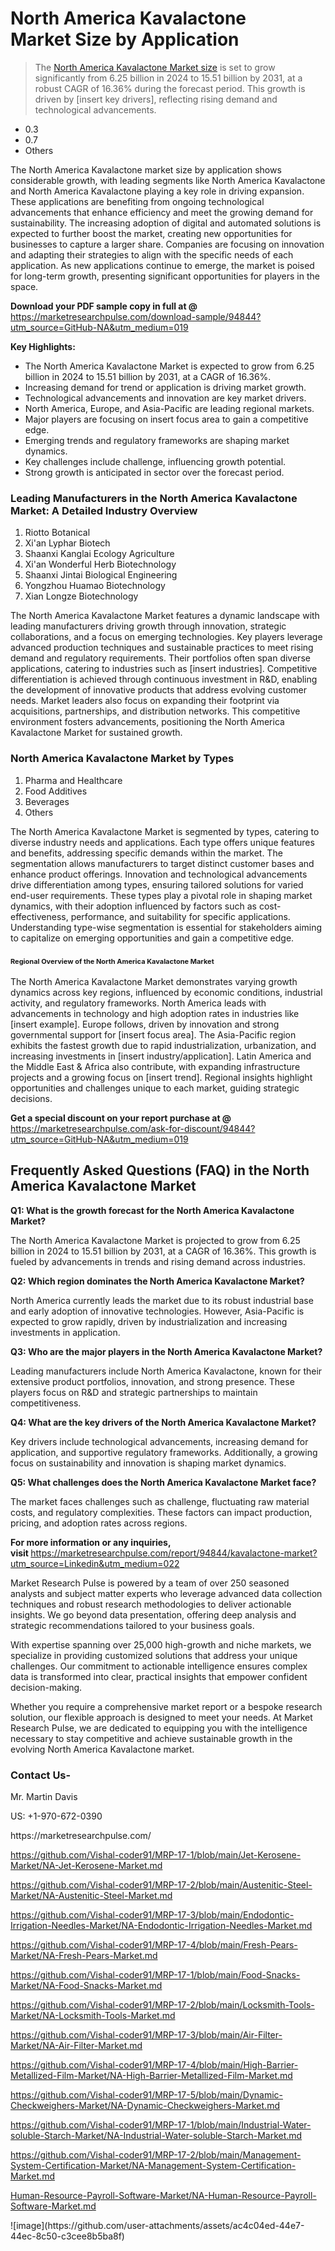 <h1>North America Kavalactone Market&nbsp;Size by Application</h1><blockquote><p>The <a href="https://marketresearchpulse.com/download-sample/94844?utm_source=GitHub-NA&amp;utm_medium=019">North America Kavalactone Market size</a> is set to grow significantly from 6.25 billion in 2024 to 15.51 billion by 2031, at a robust CAGR of 16.36% during the forecast period. This growth is driven by [insert key drivers], reflecting rising demand and technological advancements.</p></blockquote><ul><li>0.3<li> 0.7<li> Others</li></ul><p>The North America Kavalactone market size by application shows considerable growth, with leading segments like North America Kavalactone and North America Kavalactone playing a key role in driving expansion. These applications are benefiting from ongoing technological advancements that enhance efficiency and meet the growing demand for sustainability. The increasing adoption of digital and automated solutions is expected to further boost the market, creating new opportunities for businesses to capture a larger share. Companies are focusing on innovation and adapting their strategies to align with the specific needs of each application. As new applications continue to emerge, the market is poised for long-term growth, presenting significant opportunities for players in the space.</p><p><strong>Download your PDF sample copy in full at @ </strong><a href="https://marketresearchpulse.com/download-sample/94844?utm_source=GitHub-NA&amp;utm_medium=019">https://marketresearchpulse.com/download-sample/94844?utm_source=GitHub-NA&amp;utm_medium=019</a></p><p><strong>Key Highlights: </strong></p><ul><li>The North America Kavalactone Market is expected to grow from 6.25 billion in 2024 to 15.51 billion by 2031, at a CAGR of 16.36%.</li><li>Increasing demand for trend or application is driving market growth.</li><li>Technological advancements and innovation are key market drivers.</li><li>North America, Europe, and Asia-Pacific are leading regional markets.</li><li>Major players are focusing on insert focus area to gain a competitive edge.</li><li>Emerging trends and regulatory frameworks are shaping market dynamics.</li><li>Key challenges include challenge, influencing growth potential.</li><li>Strong growth is anticipated in sector over the forecast period.</li></ul><h3>Leading Manufacturers in the North America Kavalactone Market: A Detailed Industry Overview</h3><ol><li>Riotto Botanical</li><li>Xi'an Lyphar Biotech</li><li>Shaanxi Kanglai Ecology Agriculture</li><li>Xi'an Wonderful Herb Biotechnology</li><li>Shaanxi Jintai Biological Engineering</li><li>Yongzhou Huamao Biotechnology</li><li>Xian Longze Biotechnology</li></ol><div class="flex max-w-full flex-col flex-grow"><div class="min-h-8 text-message flex w-full flex-col items-end gap-2 whitespace-normal break-words [.text-message+&amp;]:mt-5" dir="auto" data-message-author-role="assistant" data-message-id="fd8432e4-4910-450d-b182-61b7bfb0a01f" data-message-model-slug="gpt-4o"><div class="flex w-full flex-col gap-1 empty:hidden first:pt-[3px]"><div class="markdown prose w-full break-words dark:prose-invert light"><p>The North America Kavalactone Market features a dynamic landscape with leading manufacturers driving growth through innovation, strategic collaborations, and a focus on emerging technologies. Key players leverage advanced production techniques and sustainable practices to meet rising demand and regulatory requirements. Their portfolios often span diverse applications, catering to industries such as [insert industries]. Competitive differentiation is achieved through continuous investment in R&amp;D, enabling the development of innovative products that address evolving customer needs. Market leaders also focus on expanding their footprint via acquisitions, partnerships, and distribution networks. This competitive environment fosters advancements, positioning the North America Kavalactone Market for sustained growth.</p></div></div></div></div><h3>North America Kavalactone Market by Types</h3><ol><li>Pharma and Healthcare<li> Food Additives<li> Beverages<li> Others</li></ol><div class="flex max-w-full flex-col flex-grow"><div class="min-h-8 text-message flex w-full flex-col items-end gap-2 whitespace-normal break-words [.text-message+&amp;]:mt-5" dir="auto" data-message-author-role="assistant" data-message-id="084470be-0bb7-4664-bddf-5156b4f41249" data-message-model-slug="gpt-4o-mini"><div class="flex w-full flex-col gap-1 empty:hidden first:pt-[3px]"><div class="markdown prose w-full break-words dark:prose-invert light"><p>The North America Kavalactone Market is segmented by types, catering to diverse industry needs and applications. Each type offers unique features and benefits, addressing specific demands within the market. The segmentation allows manufacturers to target distinct customer bases and enhance product offerings. Innovation and technological advancements drive differentiation among types, ensuring tailored solutions for varied end-user requirements. These types play a pivotal role in shaping market dynamics, with their adoption influenced by factors such as cost-effectiveness, performance, and suitability for specific applications. Understanding type-wise segmentation is essential for stakeholders aiming to capitalize on emerging opportunities and gain a competitive edge.</p></div></div></div></div><h3><span style="font-size: 11px;">Regional Overview of the North America Kavalactone Market</span></h3><div class="flex max-w-full flex-col flex-grow"><div class="min-h-8 text-message flex w-full flex-col items-end gap-2 whitespace-normal break-words [.text-message+&amp;]:mt-5" dir="auto" data-message-author-role="assistant" data-message-id="e9038762-ce64-4e30-91c9-9bd413514231" data-message-model-slug="gpt-4o-mini"><div class="flex w-full flex-col gap-1 empty:hidden first:pt-[3px]"><div class="markdown prose w-full break-words dark:prose-invert light"><p>The North America Kavalactone Market demonstrates varying growth dynamics across key regions, influenced by economic conditions, industrial activity, and regulatory frameworks. North America leads with advancements in technology and high adoption rates in industries like [insert example]. Europe follows, driven by innovation and strong governmental support for [insert focus area]. The Asia-Pacific region exhibits the fastest growth due to rapid industrialization, urbanization, and increasing investments in [insert industry/application]. Latin America and the Middle East &amp; Africa also contribute, with expanding infrastructure projects and a growing focus on [insert trend]. Regional insights highlight opportunities and challenges unique to each market, guiding strategic decisions.</p></div></div></div></div><p><strong>Get a special discount on your report purchase at @ </strong><a href="https://marketresearchpulse.com/ask-for-discount/94844?utm_source=GitHub-NA&amp;utm_medium=019">https://marketresearchpulse.com/ask-for-discount/94844?utm_source=GitHub-NA&amp;utm_medium=019</a></p><h2>Frequently Asked Questions (FAQ) in the North America Kavalactone Market</h2><p><strong>Q1: What is the growth forecast for the North America Kavalactone Market?</strong></p><p>The North America Kavalactone Market is projected to grow from 6.25 billion in 2024 to 15.51 billion by 2031, at a CAGR of 16.36%. This growth is fueled by advancements in trends and rising demand across industries.</p><p><strong>Q2: Which region dominates the North America Kavalactone Market?</strong></p><p>North America currently leads the market due to its robust industrial base and early adoption of innovative technologies. However, Asia-Pacific is expected to grow rapidly, driven by industrialization and increasing investments in application.</p><p><strong>Q3: Who are the major players in the North America Kavalactone Market?</strong></p><p>Leading manufacturers include North America Kavalactone, known for their extensive product portfolios, innovation, and strong presence. These players focus on R&amp;D and strategic partnerships to maintain competitiveness.</p><p><strong>Q4: What are the key drivers of the North America Kavalactone Market?</strong></p><p>Key drivers include technological advancements, increasing demand for application, and supportive regulatory frameworks. Additionally, a growing focus on sustainability and innovation is shaping market dynamics.</p><p><strong>Q5: What challenges does the North America Kavalactone Market face?</strong></p><p>The market faces challenges such as challenge, fluctuating raw material costs, and regulatory complexities. These factors can impact production, pricing, and adoption rates across regions.</p><p><strong>For more information or any inquiries, visit&nbsp;</strong><a href="https://marketresearchpulse.com/report/94844/kavalactone-market?utm_source=Linkedin&utm_medium=022">https://marketresearchpulse.com/report/94844/kavalactone-market?utm_source=Linkedin&utm_medium=022</a></p><p>Market Research Pulse is powered by a team of over 250 seasoned analysts and subject matter experts who leverage advanced data collection techniques and robust research methodologies to deliver actionable insights. We go beyond data presentation, offering deep analysis and strategic recommendations tailored to your business goals.</p><p>With expertise spanning over 25,000 high-growth and niche markets, we specialize in providing customized solutions that address your unique challenges. Our commitment to actionable intelligence ensures complex data is transformed into clear, practical insights that empower confident decision-making.</p><p>Whether you require a comprehensive market report or a bespoke research solution, our flexible approach is designed to meet your needs. At Market Research Pulse, we are dedicated to equipping you with the intelligence necessary to stay competitive and achieve sustainable growth in the evolving North America Kavalactone market.</p><h3><strong>Contact Us-</strong></h3><p>Mr. Martin Davis</p><p>US: +1-970-672-0390</p><p>https://marketresearchpulse.com/</p><p><a href="https://github.com/Vishal-coder91/MRP-17-1/blob/main/Jet-Kerosene-Market/NA-Jet-Kerosene-Market.md">https://github.com/Vishal-coder91/MRP-17-1/blob/main/Jet-Kerosene-Market/NA-Jet-Kerosene-Market.md</a></p><p><a href="https://github.com/Vishal-coder91/MRP-17-2/blob/main/Austenitic-Steel-Market/NA-Austenitic-Steel-Market.md">https://github.com/Vishal-coder91/MRP-17-2/blob/main/Austenitic-Steel-Market/NA-Austenitic-Steel-Market.md</a></p><p><a href="https://github.com/Vishal-coder91/MRP-17-3/blob/main/Endodontic-Irrigation-Needles-Market/NA-Endodontic-Irrigation-Needles-Market.md">https://github.com/Vishal-coder91/MRP-17-3/blob/main/Endodontic-Irrigation-Needles-Market/NA-Endodontic-Irrigation-Needles-Market.md</a></p><p><a href="https://github.com/Vishal-coder91/MRP-17-4/blob/main/Fresh-Pears-Market/NA-Fresh-Pears-Market.md">https://github.com/Vishal-coder91/MRP-17-4/blob/main/Fresh-Pears-Market/NA-Fresh-Pears-Market.md</a></p><p><a href="https://github.com/Vishal-coder91/MRP-17-1/blob/main/Food-Snacks-Market/NA-Food-Snacks-Market.md">https://github.com/Vishal-coder91/MRP-17-1/blob/main/Food-Snacks-Market/NA-Food-Snacks-Market.md</a></p><p><a href="https://github.com/Vishal-coder91/MRP-17-2/blob/main/Locksmith-Tools-Market/NA-Locksmith-Tools-Market.md">https://github.com/Vishal-coder91/MRP-17-2/blob/main/Locksmith-Tools-Market/NA-Locksmith-Tools-Market.md</a></p><p><a href="https://github.com/Vishal-coder91/MRP-17-3/blob/main/Air-Filter-Market/NA-Air-Filter-Market.md">https://github.com/Vishal-coder91/MRP-17-3/blob/main/Air-Filter-Market/NA-Air-Filter-Market.md</a></p><p><a href="https://github.com/Vishal-coder91/MRP-17-4/blob/main/High-Barrier-Metallized-Film-Market/NA-High-Barrier-Metallized-Film-Market.md">https://github.com/Vishal-coder91/MRP-17-4/blob/main/High-Barrier-Metallized-Film-Market/NA-High-Barrier-Metallized-Film-Market.md</a></p><p><a href="https://github.com/Vishal-coder91/MRP-17-5/blob/main/Dynamic-Checkweighers-Market/NA-Dynamic-Checkweighers-Market.md">https://github.com/Vishal-coder91/MRP-17-5/blob/main/Dynamic-Checkweighers-Market/NA-Dynamic-Checkweighers-Market.md</a></p><p><a href="https://github.com/Vishal-coder91/MRP-17-1/blob/main/Industrial-Water-soluble-Starch-Market/NA-Industrial-Water-soluble-Starch-Market.md">https://github.com/Vishal-coder91/MRP-17-1/blob/main/Industrial-Water-soluble-Starch-Market/NA-Industrial-Water-soluble-Starch-Market.md</a></p><p><a href="https://github.com/Vishal-coder91/MRP-17-2/blob/main/Management-System-Certification-Market/NA-Management-System-Certification-Market.md">https://github.com/Vishal-coder91/MRP-17-2/blob/main/Management-System-Certification-Market/NA-Management-System-Certification-Market.md</a></p><p><a href="Human-Resource-Payroll-Software-Market/NA-Human-Resource-Payroll-Software-Market.md">Human-Resource-Payroll-Software-Market/NA-Human-Resource-Payroll-Software-Market.md</a></p>
![image](https://github.com/user-attachments/assets/ac4c04ed-44e7-44ec-8c50-c3cee8b5ba8f)
